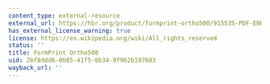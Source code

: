 ```yaml
---
content_type: external-resource
external_url: https://hbr.org/product/formprint-ortho500/915535-PDF-ENG
has_external_license_warning: true
license: https://en.wikipedia.org/wiki/All_rights_reserved
status: ''
title: FormPrint Ortho500
uid: 2bf8ddd6-0b85-41f5-8b34-9f962b197683
wayback_url: ''
---
```

